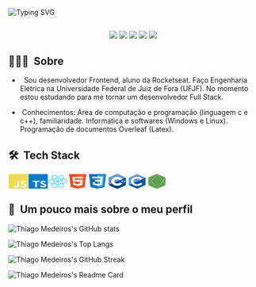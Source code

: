 ![Typing SVG](https://readme-typing-svg.demolab.com?font=Sometype+Mono&weight=600&size=30&duration=4000&pause=1000&color=0000FF&random=true&width=435&lines=Hey%2C+I'm+Thiago+Medeiros)

##

<div align="center"> 
  <a href="https://thiagomedeiros.netlify.app/" target="_blank"><img src="https://img.shields.io/badge/Portfólio-003a47?style=for-the-badge&logo=ubuntu&logoColor=white" target="_blank"></a>
  <a href="https://www.linkedin.com/in/thiago-oliveira-de-medeiros-12545523a/" target="_blank"><img src="https://img.shields.io/badge/-LinkedIn-%230077B5?style=for-the-badge&logo=linkedin&logoColor=white" target="_blank"></a>
  <a href="https://twitter.com/explicit_th" target="_blank"><img src="https://img.shields.io/badge/Twitter-%23333?style=for-the-badge&logo=X&logoColor=white" target="_blank"></a>
  <a href="https://www.instagram.com/thiagoomedeiros/" target="_blank"><img src="https://img.shields.io/badge/-Instagram-%23E4405F?style=for-the-badge&logo=instagram&logoColor=white" target="_blank"></a>
  <a href = "mailto:thiagoodemedeiros@gmail.com"><img src="https://img.shields.io/badge/-Gmail-D14836?style=for-the-badge&logo=gmail&logoColor=white" target="_blank"></a>
 
</div>


<h2> 👨🏻‍💻 &nbsp;Sobre</h2>

- &nbsp; Sou desenvolvedor Frontend, aluno da Rocketseat. Faço Engenharia Elétrica na Universidade Federal de Juiz de Fora (UFJF). No momento estou estudando para me tornar um desenvolvedor Full Stack.

- &nbsp;Conhecimentos: Área de computação e programação (linguagem c e c++), familiaridade. Informática e softwares (Windows e Linux). Programação de documentos Overleaf (Latex).


<h2> 🛠 &nbsp;Tech Stack</h2>

<div style="display: flex"><br>
  <img align="center" alt="Thiago-Js" height="30" width="40" src="https://raw.githubusercontent.com/devicons/devicon/master/icons/javascript/javascript-plain.svg">
  <img align="center" alt="Thiago-Ts" height="30" width="40" src="https://raw.githubusercontent.com/devicons/devicon/master/icons/typescript/typescript-plain.svg">
  <img align="center" alt="Thiago-React" height="30" width="40" src="https://raw.githubusercontent.com/devicons/devicon/master/icons/react/react-original.svg">
  <img align="center" alt="Thiago-HTML" height="30" width="40" src="https://raw.githubusercontent.com/devicons/devicon/master/icons/html5/html5-original.svg">
  <img align="center" alt="Thiago-CSS" height="30" width="40" src="https://raw.githubusercontent.com/devicons/devicon/master/icons/css3/css3-original.svg">
  <img align="center" alt="Thiago-C++" height="30" width="40" src="https://raw.githubusercontent.com/devicons/devicon/master/icons/cplusplus/cplusplus-original.svg">
  <img align="center" alt="Thiago-C" height="30" width="40" src="https://raw.githubusercontent.com/devicons/devicon/master/icons/c/c-original.svg">
  <img align="center" alt="Thiago-Ts" height="30" width="40" src="https://raw.githubusercontent.com/devicons/devicon/master/icons/nodejs/nodejs-plain.svg">
</div>

<h2>🚀 &nbsp;Um pouco mais sobre o meu perfil</h2>

![Thiago Medeiros's GitHub stats](https://github-readme-stats.vercel.app/api?username=ThiagooMedeiros&show_icons=true&theme=github_dark_dimmed)

![Thiago Medeiros's Top Langs](https://github-readme-stats-git-masterrstaa-rickstaa.vercel.app/api/top-langs/?username=ThiagooMedeiros&theme=github_dark_dimmed)

![Thiago Medeiros's GitHub Streak](https://streak-stats.demolab.com/?user=ThiagooMedeiros&theme=github_dark_dimmed)

![Thiago Medeiros's Readme Card](https://github-readme-stats.vercel.app/api/pin/?username=ThiagooMedeiros&repo=EcommerceStore&theme=github_dark_dimmed)